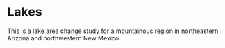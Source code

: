# Lakes
This is a lake area change study for a mountainous region in northeastern Arizona and northwestern New Mexico
